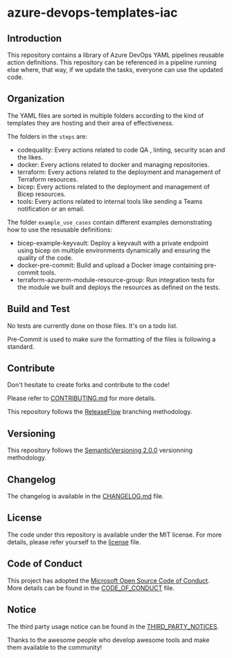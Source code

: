# azure-devops-templates-iac

## Introduction

This repository contains a library of Azure DevOps YAML pipelines reusable action definitions. This repository can be referenced in a pipeline running else where, that way, if we update the tasks, everyone can use the updated code.

## Organization

The YAML files are sorted in multiple folders according to the kind of templates they are hosting and their area of effectiveness.

The folders in the `steps` are:

- codequality: Every actions related to code QA , linting, security scan and the likes.
- docker: Every actions related to docker and managing repositories.
- terraform: Every actions related to the deployment and management of Terraform resources.
- bicep: Every actions related to the deployment and management of Bicep resources.
- tools: Every actions related to internal tools like sending a Teams notification or an email.

The folder `example_use_cases` contain different examples demonstrating how to use the resusable definitions:

- bicep-example-keyvault: Deploy a keyvault with a private endpoint using bicep on multiple environments dynamically and ensuring the quality of the code.
- docker-pre-commit: Build and upload a Docker image containing pre-commit tools.
- terraform-azurerm-module-resource-group: Run integration tests for the module we built and deploys the resources as defined on the tests.

## Build and Test

No tests are currently done on those files. It's on a todo list.

Pre-Commit is used to make sure the formatting of the files is following a standard.

## Contribute

Don't hesitate to create forks and contribute to the code!

Please refer to [CONTRIBUTING.md](./CONTRIBUTING.md) for more details.

This repository follows the [ReleaseFlow](https://releaseflow.org/) branching methodology.

## Versioning

This repository follows the [SemanticVersioning 2.0.0](https://semver.org/) versionning methodology.

## Changelog

The changelog is available in the [CHANGELOG.md](./CHANGELOG.md) file.

## License

The code under this repository is available under the MIT license.
For more details, please refer yourself to the [license](./LICENSE) file.

## Code of Conduct

This project has adopted the [Microsoft Open Source Code of Conduct](https://opensource.microsoft.com/codeofconduct/).
More details can be found in the [CODE_OF_CONDUCT](./CODE_OF_CONDUCT.md) file.

## Notice

The third party usage notice can be found in the [THIRD_PARTY_NOTICES](./THIRD_PARTY_NOTICES.md).

Thanks to the awesome people who develop awesome tools and make them available to the community!
